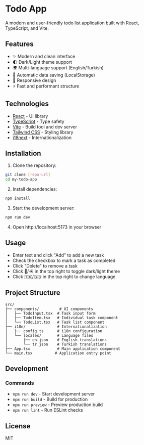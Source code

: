 # Todo App

A modern and user-friendly todo list application built with React, TypeScript, and Vite.

## Features

- ✨ Modern and clean interface
- 🌓 Dark/Light theme support
- 🌍 Multi-language support (English/Turkish)
- 💾 Automatic data saving (LocalStorage)
- 📱 Responsive design
- ⚡ Fast and performant structure

## Technologies

- [React](https://reactjs.org/) - UI library
- [TypeScript](https://www.typescriptlang.org/) - Type safety
- [Vite](https://vitejs.dev/) - Build tool and dev server
- [Tailwind CSS](https://tailwindcss.com/) - Styling library
- [i18next](https://www.i18next.com/) - Internationalization

## Installation

1. Clone the repository:
```bash
git clone [repo-url]
cd my-todo-app
```

2. Install dependencies:
```bash
npm install
```

3. Start the development server:
```bash
npm run dev
```

4. Open http://localhost:5173 in your browser

## Usage

- Enter text and click "Add" to add a new task
- Check the checkbox to mark a task as completed
- Click "Delete" to remove a task
- Click 🌙/☀️ in the top right to toggle dark/light theme
- Click 🇹🇷/🇬🇧 in the top right to change language

## Project Structure

```
src/
├── components/         # UI components
│   ├── TodoInput.tsx  # Task input form
│   ├── TodoItem.tsx   # Individual task component
│   └── TodoList.tsx   # Task list component
├── i18n/              # Internationalization
│   ├── config.ts      # i18n configuration
│   └── locales/       # Language files
│       ├── en.json    # English translations
│       └── tr.json    # Turkish translations
├── App.tsx            # Main application component
└── main.tsx          # Application entry point
```

## Development

### Commands

- `npm run dev` - Start development server
- `npm run build` - Build for production
- `npm run preview` - Preview production build
- `npm run lint` - Run ESLint checks

## License

MIT